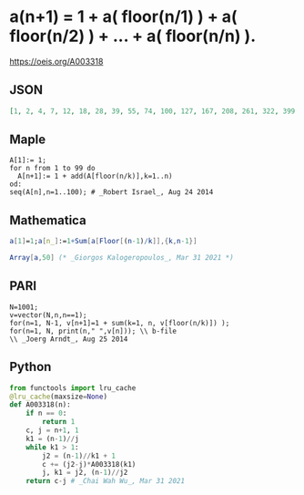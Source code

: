 # a\(n\+1\) \= 1 \+ a\( floor\(n/1\) \) \+ a\( floor\(n/2\) \) \+ \.\.\. \+ a\( floor\(n/n\) \)\.
https://oeis.org/A003318
## JSON
```JSON
[1, 2, 4, 7, 12, 18, 28, 39, 55, 74, 100, 127, 167, 208, 261, 322, 399, 477, 581, 686, 820, 967, 1142, 1318, 1545, 1778, 2053, 2347, 2697, 3048, 3486, 3925, 4441, 4986, 5610, 6250, 7024, 7799, 8680, 9604, 10673, 11743, 13008, 14274, 15718, 17239, 18937, 20636]
```
## Maple
```Maple
A[1]:= 1;
for n from 1 to 99 do
  A[n+1]:= 1 + add(A[floor(n/k)],k=1..n)
od:
seq(A[n],n=1..100); # _Robert Israel_, Aug 24 2014
```
## Mathematica
```Mathematica
a[1]=1;a[n_]:=1+Sum[a[Floor[(n-1)/k]],{k,n-1}]
```
```Mathematica
Array[a,50] (* _Giorgos Kalogeropoulos_, Mar 31 2021 *)
```
## PARI
```PARI
N=1001;
v=vector(N,n,n==1);
for(n=1, N-1, v[n+1]=1 + sum(k=1, n, v[floor(n/k)]) );
for(n=1, N, print(n," ",v[n])); \\ b-file
\\ _Joerg Arndt_, Aug 25 2014
```
## Python
```Python
from functools import lru_cache
@lru_cache(maxsize=None)
def A003318(n):
    if n == 0:
        return 1
    c, j = n+1, 1
    k1 = (n-1)//j
    while k1 > 1:
        j2 = (n-1)//k1 + 1
        c += (j2-j)*A003318(k1)
        j, k1 = j2, (n-1)//j2
    return c-j # _Chai Wah Wu_, Mar 31 2021
```
